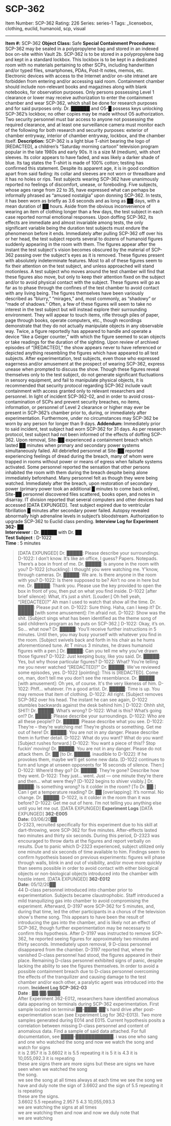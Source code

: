 # SCP-362
Item Number: SCP-362
Rating: 226
Series: series-1
Tags: _licensebox, clothing, euclid, humanoid, scp, visual

---

**Item #:** SCP-362
**Object Class:** Safe
**Special Containment Procedures:** SCP-362 may be sealed in a polypropylene bag and stored in an indexed box on-site within Vault 2b.
SCP-362 is to be stored in a polypropylene bag and kept in a standard lockbox. This lockbox is to be kept in a dedicated room with no materials pertaining to other SCPs, including handwritten and/or typed files, smartphones, PDAs, Post-It notes, memos, etc. Electronic devices with access to the Internet and/or on-site intranet are forbidden from entering and/or accessing said room. Containment chamber should include non-relevant books and magazines along with blank notebooks, for observation purposes.
Only persons possessing Level 1 clearance or lower may receive authorization to enter the containment chamber and wear SCP-362, which shall be done for research purposes and for said purposes only. Dr. ██████ and O5-█ possess keys unlocking SCP-362’s lockbox; no other copies may be made without O5 authorization. Two security personnel must bar access to anyone not possessing the required clearance, and at least one surveillance camera must monitor each of the following for both research and security purposes: exterior of chamber entryway, interior of chamber entryway, lockbox, and the chamber itself.
**Description:** SCP-362 is a light blue T-shirt bearing the logo of [REDACTED], a children’s “Saturday morning cartoon” television program popular in the late 1980s and early 90s. It is a size M (medium), with short sleeves. Its color appears to have faded, and was likely a darker shade of blue. Its tag states the T-shirt is made of 100% cotton; testing has confirmed this statement. Despite its apparent age, it is in good condition apart from said fading: its collar and sleeves are not worn or threadbare and it has no holes or rips.
Test subjects wearing SCP-362 have unanimously reported no feelings of discomfort, unease, or foreboding. Five subjects, whose ages range from 22 to 35, have expressed what can perhaps be informally phrased as “amused nostalgia” upon donning SCP-362. In tests, it has been worn as briefly as 3.6 seconds and as long as ██ days, with a mean duration of ██ hours. Aside from the obvious inconvenience of wearing an item of clothing longer than a few days, the test subject in each case reported normal emotional responses.
Upon doffing SCP-362, its effects are immediate and almost invariable among tests, the only significant variable being the duration test subjects must endure the phenomenon before it ends. Immediately after pulling SCP-362 off over his or her head, the test subject reports several to dozens of humanoid figures suddenly appearing in the room with them. The figures appear after the instant the test subject's vision becomes obscured by the material of SCP-362 passing over the subject's eyes as it is removed.
These figures present with absolutely indeterminate features. Most to all of these figures seem to fix their attention on the test subject, and unless approached will stand motionless. A test subject who moves around the test chamber will find that these figures also move, but only to keep their attention fixed on the subject and/or to avoid physical contact with the subject. These figures will go as far as to phase through the confines of the test chamber to avoid contact with any living being.
The figures themselves have been variously described as “blurry,” “mirages,” and, most commonly, as “shadowy” or “made of shadows.”
Often, a few of these figures will seem to take no interest in the test subject but will instead explore their surrounding environment. They will appear to touch items, rifle through piles of paper, page through books, operate computers, etc., though recordings demonstrate that they do not actually manipulate objects in any observable way.
Twice, a figure reportedly has appeared to handle and operate a device “like a Geiger counter,” with which the figure seemed to scan objects or take readings for the duration of the sighting.
Upon review of archived episodes of “[REDACTED],” the show appears never to have referenced or depicted anything resembling the figures which have appeared to all test subjects. After experimentation, test subjects, even those who expressed eagerness and/or amusement at the prospect of wearing SCP-362, express unease when prompted to discuss the show.
Though these figures reveal themselves only to the test subject, do not generate significant fluctuations in sensory equipment, and fail to manipulate physical objects, it is recommended that security protocol regarding SCP-362 include vault containment with access granted only to relevant researchers and personnel.
In light of incident SCP-362-02, and in order to avoid cross-contamination of SCPs and prevent security breaches, no items, information, or personnel of Level 2 clearance or higher may ever be present in SCP-362’s chamber prior to, during, or immediately after experimentation. Furthermore, under no circumstances may SCP-362 be worn by any person for longer than 9 days.
**Addendum:** Immediately prior to said incident, test subject had worn SCP-362 for 31 days. As per research protocol, test subject had not been informed of the effects of doffing SCP-362. Upon removal, Site-██ experienced a containment breach which lasted ██ minutes when primary and secondary power systems simultaneously failed. All debriefed personnel at Site-██ reported experiencing feelings of dread during the breach, many of whom were trapped in rooms without power or means of egress when failsafe systems activated. Some personnel reported the sensation that other persons inhabited the room with them during the breach despite being alone immediately beforehand. Many personnel felt as though they were being watched.
Immediately after the breach, upon restoration of secondary power (primary power took an additional █ minutes to come back online), Site-██ personnel discovered files scattered, books open, and notes in disarray. IT division reported that several computers and other devices had accessed [DATA EXPUNGED].
Test subject expired due to ventricular fibrillation █ minutes after secondary power failed. Autopsy revealed abnormally high adrenaline levels in subject’s bloodstream.
Authorization to upgrade SCP-362 to Euclid class pending.
**Interview Log for Experiment 362-** ██  
**Interviewer** : Dr. █████ with Dr. ██  
**Test Subject** : D-1022  
**Time** : 5 minutes
> [DATA EXPUNGED]
> Dr. █████: Please describe your surroundings.
> D-1022: I don’t know. It’s like an office, I guess? Papers. Notepads. There’s a box in front of me.
> Dr. █████: Is anyone in the room with you?
> D-1022 [chuckling]: I thought you were watching me. Y'know, through cameras.
> Dr. █████: We are. Is there anyone in the room with you?
> D-1022: Is there supposed to be? Ain’t no one in here but me.
> Dr. █████: Thank you. Please use the key provided to open the box in front of you, then put on what you find inside.
> D-1022 [after brief silence]: What, it’s just a shirt. [Louder:] Oh hell yeah, “[REDACTED]?” Ah man I used to watch that show all the time.
> Dr. █████: Please put it on.
> D-1022: Sure thing. Haha, can I keep it?
> Dr. █████ [with some amusement]: I’m afraid not.
> D-1022: Show was the shit.
> [Subject sings what has been identified as the theme song of said children’s program as he puts on SCP-362.]
> D-1022: Okay, it’s on. So… what now?
> Dr. █████: You’ll receive further instructions in 5 minutes. Until then, you may busy yourself with whatever you find in the room.
> [Subject swivels back and forth in his chair as he hums aforementioned tune. At T minus 3 minutes, he draws humanoid figures with a pen.]
> Dr. █████: Can you tell me why you’ve drawn those figures?
> D-1022: Just keeping busy, like you said.
> Dr. █████: Yes, but why those particular figures?
> D-1022: What? You’re telling me you never watched “[REDACTED]?”
> Dr. █████: We've reviewed some episodes, yes.
> D-1022 [pointing]: This is [REDACTED]. Come on, man, don’t tell me you don’t see the resemblance.
> Dr. █████ [with amusement]: Oh yes, of course. It's the very likeness of him.
> D-1022: Phff… whatever. I’m a good artist.
> Dr. █████: Time is up. You may remove that item of clothing.
> D-1022: All right.
> [Subject removes SCP-362 over his head. The instant he can see again, D-1022 stumbles backwards against the desk behind him.]
> D-1022: Ohhh shit, SHIT!
> Dr. █████: What’s wrong?
> D-1022: What is this? What’s going on!?
> Dr. █████: Please describe your surroundings.
> D-1022: Who are all these people!?
> Dr. █████: Please describe what you see.
> D-1022: They’re – they’re watching me! They’re ghosts or something. Get me out of here!
> Dr. █████: You are not in any danger. Please describe them in further detail.
> D-1022: What do you want? What do you want!
> [Subject rushes forward.]
> D-1022: You want a piece of this!? Stop fuckin’ moving!
> Dr. █████: You are not in any danger. Please do not attack them.
> Dr. ██ [to Dr. █████, inaudible to D-1022]: If he provokes them, maybe we’ll get some new data.
> [D-1022 continues to turn and lunge at unseen opponents for 16 seconds of silence. Then:]
> D-1022: Where’d they go?
> Dr. █████: They’re gone? Describe how they went.
> D-1022: They just… went. Just — one minute they’re there and then… what were they?
> [D-1022 begins to shiver visibly.]
> Dr. █████: Is something wrong? Is it colder in the room? [To Dr. ██:] Can I get a temperature reading?
> Dr. ██ [overlapping]: It’s normal. No change.
> Dr. █████: D-1022, is it colder in the room than it was before?
> D-1022: Get me out of here. I’m not telling you anything else until you let me out.
> [DATA EXPUNGED]
**Experiment Logs**
[DATA EXPUNGED]
**362-E005**  
**Date:** 03/06/20██  
D-2323, recruited specifically for this experiment due to his skill at dart-throwing, wore SCP-362 for five minutes. After-effects lasted two minutes and thirty six seconds. During this period, D-2323 was encouraged to throw darts at the figures and report verbally on results. Due to panic which D-2323 experienced, subject utilized only one minute and six seconds of time available to him. Findings seem to confirm hypothesis based on previous experiments: figures will phase through walls, blink in and out of visibility, and/or move more quickly than seems possible in order to avoid contact with either biological objects or non-biological objects introduced into the chamber with hostile intent.
[DATA EXPUNGED]
**362-E012**  
**Date:** 05/12/20██  
44 D-class personnel introduced into chamber prior to experimentation. Subjects became claustrophobic. Staff introduced a mild tranquilizing gas into chamber to avoid compromising the experiment. Afterward, D-3197 wore SCP-362 for 5 minutes, and, during that time, led the other participants in a chorus of the television show's theme song. This appears to have been the result of introducing the gas into the chamber, and is likely not an effect of SCP-362, though further experimentation may be necessary to confirm this hypothesis. After D-3197 was instructed to remove SCP-362, he reported seeing figures for approximately two minutes and thirty seconds.
Immediately upon removal, 9 D-class personnel disappeared from the chamber. D-3197 reported that, where the vanished D-class personnel had stood, the figures appeared in their place. Remaining D-class personnel exhibited signs of panic, despite lacking the ability to see the figures themselves. In order to avoid a possible containment breach due to D-class personnel overcoming the effects of the tranquilizer and causing damage to the test chamber and/or each other, a paralytic agent was introduced into the room.
**Incident Log SCP-362-03**  
**Date** : ██/██/████  
After Experiment 362-E012, researchers have identified anomalous data appearing on terminals during SCP-362 experimentation. First sample located on terminal ██-████-██'s hard drive after post-experimentation scan (see Experiment Log for 362-E013). Two more samples generated during E014 and E015. Current hypothesis posits a correlation between missing D-class personnel and content of anomalous data. Find a sample of said data attached. For full documentation, see ████-████████████.
> i was one who sang and one who watched the song and now we watch the song and watch for signs  
>  it is 2.957 it is 3.6602 it is 5.5 repeating it is 5 it is 4.3 it is 10,055,092.3 it is repeating  
>  these are signs there are more signs but these are signs we have seen when we watched the song  
>  the song.  
>  we see the song at all times always at each time we see the song we  
>  have and duly note the sign of 3.6602 and the sign of 5.5 repeating it is repeating  
>  these are the signs.  
>  3.6602 5.5 repeating 2.957 5 4.3 10,055,093.3  
>  we are watching the signs at all times  
>  we are watching then and now and now we duly note that  
>  we are watching
